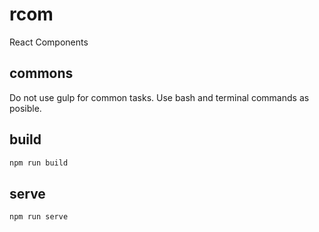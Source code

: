 # rcom
React Components

## commons
Do not use gulp for common tasks. Use bash and terminal commands as posible.

## build
````sh
npm run build
````

## serve
````sh
npm run serve
````